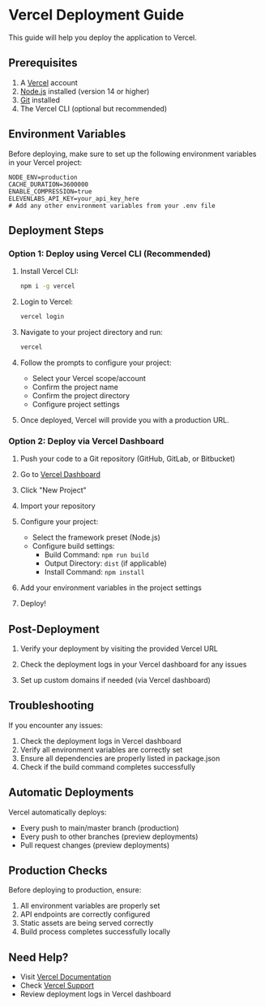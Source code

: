 # Vercel Deployment Guide

This guide will help you deploy the application to Vercel.

## Prerequisites

1. A [Vercel](https://vercel.com) account
2. [Node.js](https://nodejs.org/) installed (version 14 or higher)
3. [Git](https://git-scm.com/) installed
4. The Vercel CLI (optional but recommended)

## Environment Variables

Before deploying, make sure to set up the following environment variables in your Vercel project:

```env
NODE_ENV=production
CACHE_DURATION=3600000
ENABLE_COMPRESSION=true
ELEVENLABS_API_KEY=your_api_key_here
# Add any other environment variables from your .env file
```

## Deployment Steps

### Option 1: Deploy using Vercel CLI (Recommended)

1. Install Vercel CLI:
   ```bash
   npm i -g vercel
   ```

2. Login to Vercel:
   ```bash
   vercel login
   ```

3. Navigate to your project directory and run:
   ```bash
   vercel
   ```

4. Follow the prompts to configure your project:
   - Select your Vercel scope/account
   - Confirm the project name
   - Confirm the project directory
   - Configure project settings

5. Once deployed, Vercel will provide you with a production URL.

### Option 2: Deploy via Vercel Dashboard

1. Push your code to a Git repository (GitHub, GitLab, or Bitbucket)

2. Go to [Vercel Dashboard](https://vercel.com/dashboard)

3. Click "New Project"

4. Import your repository

5. Configure your project:
   - Select the framework preset (Node.js)
   - Configure build settings:
     - Build Command: `npm run build`
     - Output Directory: `dist` (if applicable)
     - Install Command: `npm install`

6. Add your environment variables in the project settings

7. Deploy!

## Post-Deployment

1. Verify your deployment by visiting the provided Vercel URL

2. Check the deployment logs in your Vercel dashboard for any issues

3. Set up custom domains if needed (via Vercel dashboard)

## Troubleshooting

If you encounter any issues:

1. Check the deployment logs in Vercel dashboard
2. Verify all environment variables are correctly set
3. Ensure all dependencies are properly listed in package.json
4. Check if the build command completes successfully

## Automatic Deployments

Vercel automatically deploys:
- Every push to main/master branch (production)
- Every push to other branches (preview deployments)
- Pull request changes (preview deployments)

## Production Checks

Before deploying to production, ensure:

1. All environment variables are properly set
2. API endpoints are correctly configured
3. Static assets are being served correctly
4. Build process completes successfully locally

## Need Help?

- Visit [Vercel Documentation](https://vercel.com/docs)
- Check [Vercel Support](https://vercel.com/support)
- Review deployment logs in Vercel dashboard 
